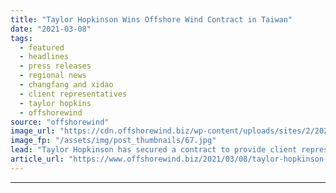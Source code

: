 ```yaml
---
title: "Taylor Hopkinson Wins Offshore Wind Contract in Taiwan"
date: "2021-03-08"
tags: 
  - featured
  - headlines
  - press releases
  - regional news
  - changfang and xidao
  - client representatives
  - taylor hopkins
  - offshorewind
source: "offshorewind"
image_url: "https://cdn.offshorewind.biz/wp-content/uploads/sites/2/2021/03/08150006/Taylor-Hopkinson-Wins-Offshore-Wind-Contract-in-Taiwan.jpg"
image_fp: "/assets/img/post_thumbnails/67.jpg"
lead: "Taylor Hopkinson has secured a contract to provide client representatives for the Changfang and"
article_url: "https://www.offshorewind.biz/2021/03/08/taylor-hopkinson-wins-offshore-wind-contract-in-taiwan/"
---
```


---
